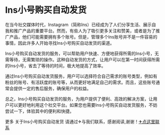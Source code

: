 # Ins小号购买自动发货

在当今社交媒体时代，Instagram（简称Ins）已经成为了人们分享生活、展示自我和推广产品的重要平台。然而，有些人为了吸引更多关注和赞美，或者是为了推广产品，他们可能需要拥有多个账号。但是，管理多个Ins账号并不是一件容易的事情，因此许多人开始寻找Ins小号购买自动发货的渠道。

Ins小号购买自动发货的服务，可以帮助用户快速、方便地获得所需的Ins小号，无需等待，无需繁琐的操作。这种自动发货的方式，让用户可以在第一时间获得所需的Ins小号，省去了等待的时间，极大地提高了效率。

通过Ins小号购买自动发货服务，用户可以选择符合自己需求的账号类型，例如有粉丝的账号、有活跃度的账号等，从而更好地满足自己的需求。而且，这些账号通常会提供一定的售后服务，确保用户的权益。

总之，Ins小号购买自动发货的服务，为用户提供了便利、高效的解决方案，让用户可以更好地利用这个社交平台。如果您也需要Ins小号购买自动发货服务，不妨尝试一下，体验其中的便利和快捷。

更多 关于Ins小号购买自动发货 请通过✈与我们联系，感谢阅读,谢谢！[✈点这里联系](https://gg.k02.cc)